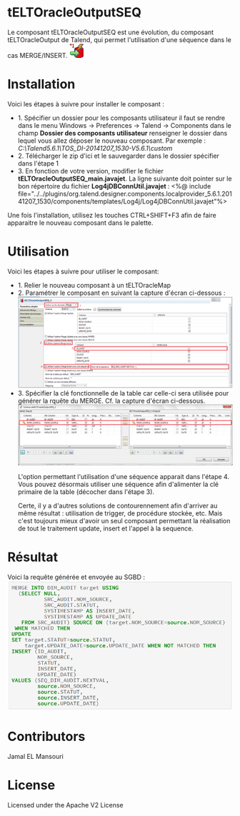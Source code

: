 # tELTOracleOutputSEQ
Le composant tELTOracleOutputSEQ est une évolution, du composant tELTOracleOutput de Talend, qui permet l'utilisation d'une séquence dans le cas MERGE/INSERT. 
<img src="images/tELTOracleOutputSEQ.png" alt="hi" class="inline"/>

# Installation
Voici les étapes à suivre pour installer le composant :
<ul>
<li>1. Spécifier un dossier pour les composants utilisateur 
    il faut se rendre dans le menu Windows -> Preferences -> Talend -> Components 
      dans le champ <b>Dossier des composants utilisateur</b> renseigner le dossier dans lequel vous allez déposer le nouveau composant. Par exemple : 
      <i>C:\Talend5.6.1\TOS_DI-20141207_1530-V5.6.1\custom</i>
<li>2. Télécharger le zip d'ici et le sauvegarder dans le dossier spécifier dans l'étape 1 </li>

<li>3. En fonction de votre version, modifier le fichier <b>tELTOracleOutputSEQ_main.javajet</b>. La ligne suivante doit pointer sur le bon répertoire du fichier <b>Log4jDBConnUtil.javajet </b>: 
    <%@ include file="../../plugins/org.talend.designer.components.localprovider_5.6.1.20141207_1530/components/templates/Log4j/Log4jDBConnUtil.javajet"%>
    </li>
</ul>     

Une fois l'installation, utilisez les touches CTRL+SHIFT+F3 afin de faire apparaitre le nouveau composant dans le palette. 

# Utilisation
Voici les étapes à suivre pour utiliser le composant:
<ul>
<li>1. Relier le nouveau composant à un tELTOracleMap</li>
<li>2. Paramétrer le composant en suivant la capture d'écran ci-dessous :
<img src="images/usage.png" alt="hi" class="inline"/>
</li>
<li>3. Spécifier la clé fonctionnelle de la table car celle-ci sera utilisée pour générer la rquête du MERGE. Cf. la capture d'écran ci-dessous. 
<img src="images/schema.png" alt="hi" class="inline"/>
</li>

L'option permettant l'utilisation d'une séquence apparait dans l'étape 4. Vous pouvez désormais utiliser une séquence afin d'alimenter la clé primaire de la table (décocher dans l'étape 3). 

Certe, il y a d'autres solutions de contourennement afin d'arriver au même résultat : utilisation de trigger, de procédure stockée, etc. Mais c'est toujours mieux d'avoir un seul composant permettant la réalisation de tout le traitement update, insert et l'appel à la sequence. 
</ul>


# Résultat 
Voici la requête générée et envoyée au SGBD :
<img src="images/result.png" alt="hi" class="inline"/>

# Contributors

Jamal EL Mansouri

# License

Licensed under the Apache V2 License





